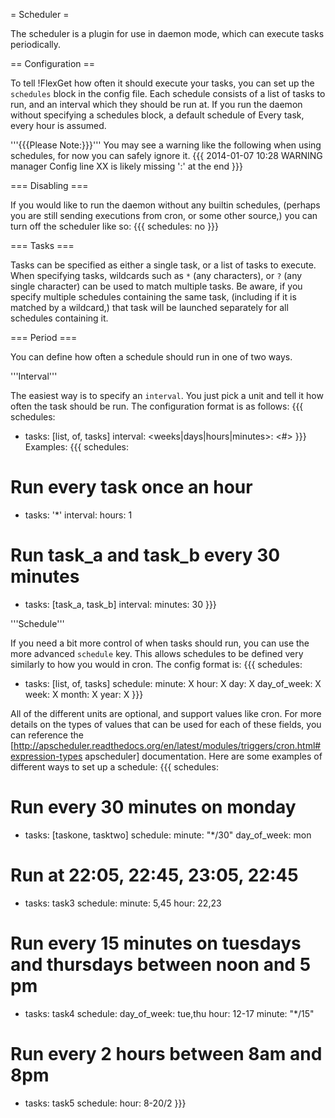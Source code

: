 = Scheduler =

The scheduler is a plugin for use in daemon mode, which can execute tasks periodically.

== Configuration ==

To tell !FlexGet how often it should execute your tasks, you can set up the `schedules` block in the config file. Each schedule consists of a list of tasks to run, and an interval which they should be run at. If you run the daemon without specifying a schedules block, a default schedule of Every task, every hour is assumed.

'''{{{Please Note:}}}''' You may see a warning like the following when using schedules, for now you can safely ignore it.
{{{
2014-01-07 10:28 WARNING  manager                       Config line XX is likely missing ':' at the end
}}}

=== Disabling ===

If you would like to run the daemon without any builtin schedules, (perhaps you are still sending executions from cron, or some other source,) you can turn off the scheduler like so:
{{{
schedules: no
}}}


=== Tasks ===

Tasks can be specified as either a single task, or a list of tasks to execute. When specifying tasks, wildcards such as `*` (any characters), or `?` (any single character) can be used to match multiple tasks. Be aware, if you specify multiple schedules containing the same task, (including if it is matched by a wildcard,) that task will be launched separately for all schedules containing it.

=== Period ===

You can define how often a schedule should run in one of two ways.

'''Interval'''

The easiest way is to specify an `interval`. You just pick a unit and tell it how often the task should be run. The configuration format is as follows:
{{{
schedules:
  - tasks: [list, of, tasks]
    interval:
      <weeks|days|hours|minutes>: <#>
}}}
Examples:
{{{
schedules:
  # Run every task once an hour
  - tasks: '*'
    interval:
      hours: 1
  # Run task_a and task_b every 30 minutes
  - tasks: [task_a, task_b]
    interval:
      minutes: 30
}}}

'''Schedule'''

If you need a bit more control of when tasks should run, you can use the more advanced `schedule` key. This allows schedules to be defined very similarly to how you would in cron. The config format is:
{{{
schedules:
  - tasks: [list, of, tasks]
    schedule:
      minute: X
      hour: X
      day: X
      day_of_week: X
      week: X
      month: X
      year: X
}}}

All of the different units are optional, and support values like cron. For more details on the types of values that can be used for each of these fields, you can reference the [http://apscheduler.readthedocs.org/en/latest/modules/triggers/cron.html#expression-types apscheduler] documentation. Here are some examples of different ways to set up a schedule:
{{{
schedules:
# Run every 30 minutes on monday
- tasks: [taskone, tasktwo]
  schedule:
    minute: "*/30"
    day_of_week: mon
# Run at 22:05, 22:45, 23:05, 22:45
- tasks: task3
  schedule:
    minute: 5,45
    hour: 22,23
# Run every 15 minutes on tuesdays and thursdays between noon and 5 pm
- tasks: task4
  schedule:
    day_of_week: tue,thu
    hour: 12-17
    minute: "*/15"
# Run every 2 hours between 8am and 8pm
- tasks: task5
  schedule:
    hour: 8-20/2
}}}
